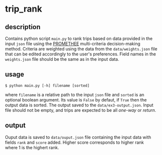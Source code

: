 # trip_rank

## description

Contains python script `main.py` to rank trips based on data provided in the input `json` file using the [PROMETHEE](https://en.wikipedia.org/wiki/Preference_ranking_organization_method_for_enrichment_evaluation) multi-criteria decision-making method.
Criteria are weighted using the data from the `data/weights.json` file that can be edited accordingly to the user's preferences. Field names in the `weights.json` file should be the same as in the input data.


## usage

```
$ python main.py [-h] filename [sorted]

```

where `filename` is a relative path to the input `json` file and `sorted` is an optional boolean argument. Its value is `False` by defaut, if `True` then the output data is sorted. The output saved to the `data/ex3-output.json`. Input file should not be empty, and trips are expected to be all _one-way_ or _return_.

## output

Ouput data is saved to `data/ouput.json` file containing the input data with fields `rank` and `score` added. Higher score corresponds to higher rank where 1 is the highert rank.
